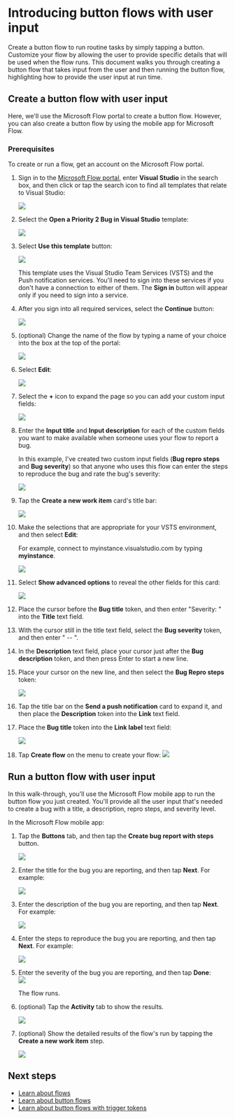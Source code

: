 <properties
    pageTitle="Learn how to automate repetitive tasks with button flows that take user input | Microsoft Flow"
    description="Microsoft Flow makes it easy automate repetitive tasks. Your flows can even take user input when running a repetitive task."
    services=""
    suite="flow"
    documentationCenter="na"
    authors="msftman"
    manager="anneta"
    editor=""
    tags=""/>

<tags
   ms.service="flow"
   ms.devlang="na"
   ms.topic="article"
   ms.tgt_pltfrm="na"
   ms.workload="na"
   ms.date="02/15/2017"
   ms.author="deonhe"/>


# Introducing button flows with user input

Create a button flow to run routine tasks by simply tapping a button. Customize your flow by allowing the user to provide specific details that will be used when the flow runs. This document walks you through creating a button flow that takes input from the user and then running the button flow, highlighting how to provide the user input at run time.  

## Create a button flow with user input

Here, we'll use the Microsoft Flow portal to create a button flow. However, you can also create a button flow by using the mobile app for Microsoft Flow.

### Prerequisites
To create or run a flow, get an account on the Microsoft Flow portal.  

1. Sign in to the [Microsoft Flow portal](https://flow.microsoft.com), enter **Visual Studio** in the search box, and then click or tap the search icon to find all templates that relate to Visual Studio:

	![](./media/button-flow-with-user-input-tokens/1.png)  

2. Select the **Open a Priority 2 Bug in Visual Studio** template:

	![](./media/button-flow-with-user-input-tokens/2.png)  

3. Select **Use this template** button:

	![](./media/button-flow-with-user-input-tokens/3.png)  

	This template uses the Visual Studio Team Services (VSTS) and the Push notification services. You'll need to sign into these services if you don't have a connection to either of them. The **Sign in** button will appear only if you need to sign into a service.

4. After you sign into all required services, select the **Continue** button:

	![](./media/button-flow-with-user-input-tokens/4.png)  

5. (optional) Change the name of the flow by typing a name of your choice into the box at the top of the portal:

	![](./media/button-flow-with-user-input-tokens/5.png)  

6. Select **Edit**:

	![](./media/button-flow-with-user-input-tokens/6.png)  

7. Select the **+** icon to expand the page so you can add your custom input fields:

	![](./media/button-flow-with-user-input-tokens/7.png)  

8. Enter the **Input title** and **Input description** for each of the custom fields you want to make available when someone uses your flow to report a bug.  

	In this example, I've created two custom input fields (**Bug repro steps** and **Bug severity**) so that anyone who uses this flow can enter the steps to reproduce the bug and rate the bug's severity:  

	![](./media/button-flow-with-user-input-tokens/8.png)  

9. Tap the **Create a new work item** card's title bar:

	![](./media/button-flow-with-user-input-tokens/9.png)  

10. Make the selections that are appropriate for your VSTS environment, and then select **Edit**:

	For example, connect to myinstance.visualstudio.com by typing **myinstance**.

	![](./media/button-flow-with-user-input-tokens/10.png)  

11. Select **Show advanced options** to reveal the other fields for this card:

	![](./media/button-flow-with-user-input-tokens/11.png)  

12. Place the cursor before the **Bug title** token, and then enter "Severity: " into the **Title** text field.

13. With the cursor still in the title text field, select the **Bug severity** token, and then enter " -- ".  

14. In the **Description** text field, place your cursor just after the **Bug description** token, and then press Enter to start a new line.

15. Place your cursor on the new line, and then select the **Bug Repro steps** token:

	![](./media/button-flow-with-user-input-tokens/12.png)  

15. Tap the title bar on the **Send a push notification** card to expand it, and then place the **Description** token into the **Link** text field.

15. Place the **Bug title** token into the **Link label** text field:

	![](./media/button-flow-with-user-input-tokens/13.png)  

16. Tap **Create flow** on the menu to create your flow:
	![](./media/button-flow-with-user-input-tokens/14.png)  

## Run a button flow with user input
In this walk-through, you'll use the Microsoft Flow mobile app to run the button flow you just created. You'll provide all the user input that's needed to create a bug with a title, a description, repro steps, and severity level.  

In the Microsoft Flow mobile app:  

1. Tap the **Buttons** tab, and then tap the **Create bug report with steps** button.

	![](./media/button-flow-with-user-input-tokens/runmt1.png)  

3. Enter the title for the bug you are reporting, and then tap **Next**. For example:

	![](./media/button-flow-with-user-input-tokens/runmt2.png)  

4. Enter the description of the bug you are reporting, and then tap **Next**. For example:

	![](./media/button-flow-with-user-input-tokens/runmt3.png)  

5. Enter the steps to reproduce the bug you are reporting, and then tap **Next**. For example:

	![](./media/button-flow-with-user-input-tokens/runmt3-1.png)  

6. Enter the severity of the bug you are reporting, and then tap **Done**:  
	![](./media/button-flow-with-user-input-tokens/runmt3-2.png)  

	The flow runs.

7. (optional) Tap the **Activity** tab to show the results.

	![](./media/button-flow-with-user-input-tokens/runmt5.png)  

8. (optional) Show the detailed results of the flow's run by tapping the **Create a new work item** step.

	![](./media/button-flow-with-user-input-tokens/runmt6.png)  

## Next steps
- [Learn about flows](./guided-learning/learning-introducing-flow.md)  
- [Learn about button flows](./introduction-to-button-flows.md)  
- [Learn about button flows with trigger tokens](./introduction-to-button-trigger-tokens.md)  
